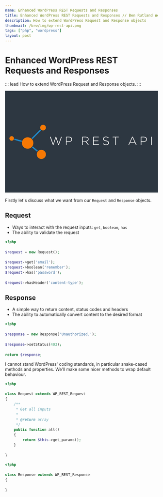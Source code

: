 ```yaml
---
name: Enhanced WordPress REST Requests and Responses
title: Enhanced WordPress REST Requests and Responses // Ben Rutland Web
description: How to extend WordPress Request and Response objects
thumbnail: /brw/img/wp-rest-api.png
tags: ["php", "wordpress"]
layout: post
---
```


# Enhanced WordPress REST Requests and Responses

::: lead
How to extend WordPress Request and Response objects.
:::

![Enhanced WordPress REST Requests and Responses](/img/wp-rest-api.png)

Firstly let's discuss what we want from our `Request` and `Response` objects.

## Request

- Ways to interact with the request inputs: `get`, `boolean`, `has`
- The ability to validate the request

```php
<?php

$request = new Request();

$request->get('email');
$request->boolean('remember');
$request->has('password');

$request->hasHeader('content-type');
```

## Response

- A simple way to return content, status codes and headers
- The ability to automatically convert content to the desired format

```php
<?php

$response = new Response('Unauthorized.');

$response->setStatus(403);

return $response;
```

I cannot stand WordPress' coding standards, in particular snake-cased methods and properties. We'll make some nicer methods to wrap default behaviour.

```php
<?php

class Request extends WP_REST_Request
{
    /**
     * Get all inputs
     *
     * @return array
     */
    public function all()
    {
        return $this->get_params();
    }

}

```

```php
<?php

class Response extends WP_REST_Response
{

}

```
